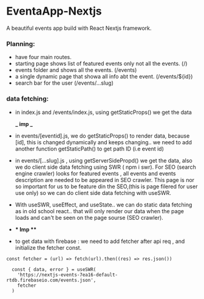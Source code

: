 # EventaApp-Nextjs

A beautiful events app build with React Nextjs framework.

### Planning:

- have four main routes.
- starting page shows list of featured events only not all the events. (/)
- events folder and shows all the events. (/events)
- a single dynamic page that showa all info abt the event. (/events/${id})
- search bar for the user (/events/...slug)

### data fetching:

- in index.js and /events/index.js, using getStaticProps() we get the data

  **_ imp _**

- in events/[eventid].js, we do getStaticProps() to render data, because [id], this is changed dynamically and keeps changing.. we need to add another function getStaticPath() to get path ID (i.e event id)

- in events/[...slug].js , using getServerSidePropd() we get the data, also we do client side data fetching using SWR ( npm i swr). For SEO (search engine crawler) looks for featured events , all events and events description are needed to be appeared in SEO crawler. This page is nor so important for us to be feature din the SEO,(this is page filered for user use only) so we can do client side data fetching with useSWR.

- With useSWR, useEffect, and useState.. we can do static data fetching as in old school react.. that will only render our data when the page loads and can't be seen on the page sourse (SEO crawler).

- **\* Imp \*\***
- to get data with firebase : we need to add fetcher after api req , and initialize the fetcher const.

```
const fetcher = (url) => fetch(url).then((res) => res.json())

  const { data, error } = useSWR(
    'https://nextjs-events-7ea16-default-rtdb.firebaseio.com/events.json',
    fetcher
  )
```
